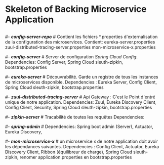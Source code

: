 # Skeleton of Backing Microservice Application
## 
#- ***config-server-repo*** #
Contient les fichiers *.properties d'externalisation de la configuration des microservices.
Contient: 
	eureka-server.properties
	zuul-distributed-tracing-server.properties
	mon-microservice-x.properties

#- ***config-server*** #
Server de configuration *Spring Cloud Config*.
Dependencies: Config Server, Spring Cloud sleuth-zipkin, 
bootstrap.properties

#- ***eureka-server*** #
Découvrabilité. Garde un registre de tous les instances de microservices disponible.
Dependencies : Eureka Server, Config Client, Spring Cloud sleuth-zipkin, 
bootstrap.properties

#- ***zuul-distributed-tracing-server*** #
Api Gateway : C'est le Point d'entré unique de notre application.
Dependencies: Zuul, Eureka Discovery Client, Config Client, Security, Spring Cloud sleuth-zipkin, 
bootstrap.properties

#- ***zipkin-server*** #
Tracabilité de toutes les requêtes
Dependencies: 

#- ***spring-admin*** #
Dependencies: Spring boot admin (Server), Actuator, Eureka Discovery, 

#- ***mon-microservice-x*** #
un microservice x de notre application doit avoir les dépendances suivantes.
	Dependencies : Config Client, Actuator, Eureka Discovery Client, Ribbon (équilibreur de charge), Spring Cloud sleuth-zipkin, 
	renomer application.properties en bootstrap.properties
